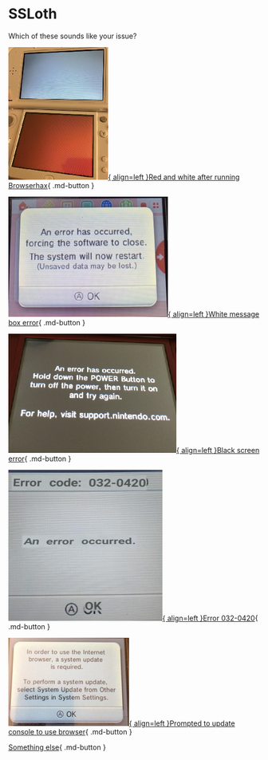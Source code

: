 # SSLoth

Which of these sounds like your issue?

[![Image](/images/ssloth/redwhite.png){ align=left }Red and white after running Browserhax](/troubleshoot/issue/ssloth/redwhite){ .md-button }

[![Image](/images/ssloth/errorbox.png){ align=left }White message box error](/troubleshoot/issue/ssloth/error){ .md-button }

[![Image](/images/ssloth/errorblack.png){ align=left }Black screen error](/troubleshoot/issue/ssloth/error){ .md-button }

[![Image](/images/ssloth/0320420.png){ align=left }Error 032-0420](/troubleshoot/issue/ssloth/0320420){ .md-button }

[![Image](/images/ssloth/browserupdate.png){ align=left }Prompted to update console to use browser](/troubleshoot/issue/ssloth/browserupdate){ .md-button }

[Something else](/troubleshoot/guide/universal-otherapp){ .md-button }
